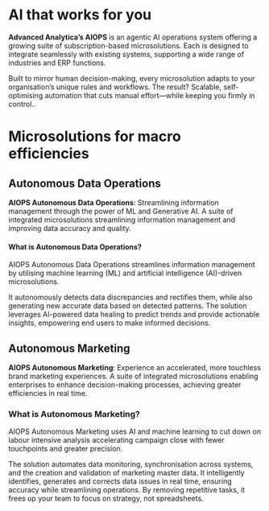 # AI that works for you
**Advanced Analytica’s AIOPS** is an agentic AI operations system offering a growing suite of subscription-based microsolutions. Each is designed to integrate seamlessly with existing systems, supporting a wide range of industries and ERP functions.

Built to mirror human decision-making, every microsolution adapts to your organisation’s unique rules and workflows. The result? Scalable, self-optimising automation that cuts manual effort—while keeping you firmly in control..

# Microsolutions for macro efficiencies

## Autonomous Data Operations
**AIOPS Autonomous Data Operations**: Streamlining information management through the power of ML and Generative AI. A suite of integrated microsolutions streamlining information management and improving data accuracy and quality.

#### What is Autonomous Data Operations?

AIOPS Autonomous Data Operations streamlines information management by utilising machine learning (ML) and artificial intelligence (AI)-driven microsolutions.

It autonomously detects data discrepancies and rectifies them, while also generating new accurate data based on detected patterns. The solution leverages AI-powered data healing to predict trends and provide actionable insights, empowering end users to make informed decisions.


## Autonomous Marketing
**AIOPS Autonomous Marketing**: Experience an accelerated, more touchless brand marketing experiences. A suite of integrated microsolutions enabling enterprises to enhance decision-making processes, achieving greater efficiencies in real time.

### What is Autonomous Marketing?
AIOPS Autonomous Marketing uses AI and machine learning to cut down on labour intensive analysis accelerating campaign close with fewer touchpoints and greater precision.

The solution automates data monitoring, synchronisation across systems, and the creation and validation of marketing master data. It intelligently identifies, generates and corrects data issues in real time, ensuring accuracy while streamlining operations. By removing repetitive tasks, it frees up your team to focus on strategy, not spreadsheets.
